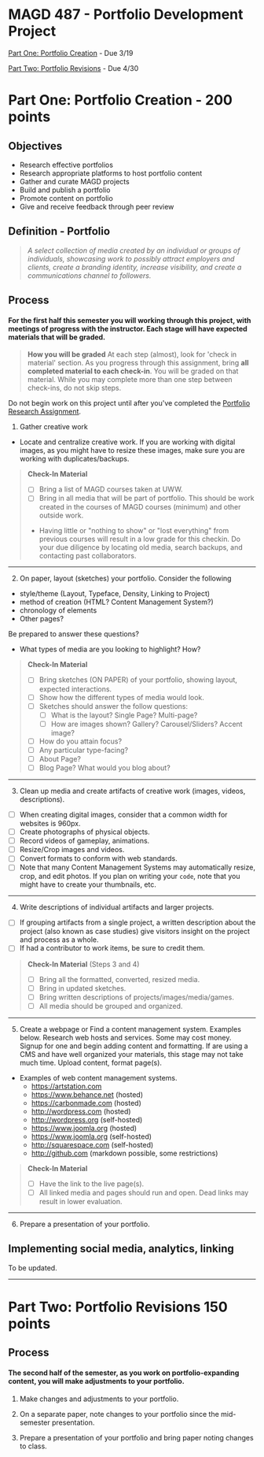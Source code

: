 # MAGD 487 - Portfolio Development Project 

[Part One: Portfolio Creation](#part1) - Due 3/19

[Part Two: Portfolio Revisions](#part2) - Due 4/30


<a named="part1"></a> 
# Part One: Portfolio Creation - 200 points

## Objectives
+ Research effective portfolios
+ Research appropriate platforms to host portfolio content
+ Gather and curate MAGD projects
+ Build and publish a portfolio
+ Promote content on portfolio
+ Give and receive feedback through peer review

## Definition - Portfolio
> *A select collection of media created by an individual or groups of individuals, showcasing work to possibly attract employers and  clients, create a branding identity, increase visibility, and create a communications channel to followers.*

## Process
#### For the first half this semester you will working through this project, with meetings of progress with the instructor. Each stage will have expected materials that will be graded.

  > **How you will be graded**
  > At each step (almost), look for 'check in material' section. 
  > As you progress through this assignment, bring **all completed material to each check-in**. 
  > You will be graded on that material. 
  > While you may complete more than one step between check-ins, do not skip steps.

Do not begin work on this project until after you've completed the [Portfolio Research Assignment](PortfolioResearchAssignment.md).

1. Gather creative work
  - Locate and centralize creative work. If you are working with digital images, as you might have to resize these images, make sure you are working with duplicates/backups.

  > **Check-In Material**
  > - [ ] Bring a list of MAGD courses taken at UWW.
  > - [ ] Bring in all media that will be part of portfolio. This should be work created in the courses of MAGD courses (minimum) and other outside work.
  > - Having little or "nothing to show" or "lost everything" from previous courses will result in a low grade for this checkin. Do your due diligence by locating old media, search backups, and contacting past collaborators.

***
2. On paper, layout (sketches) your portfolio. Consider the following
  + style/theme (Layout, Typeface, Density, Linking to Project)
  + method of creation (HTML? Content Management System?)
  + chronology of elements
  + Other pages?

  Be prepared to answer these questions?
  + What types of media are you looking to highlight? How?

  > **Check-In Material**
  > - [ ] Bring sketches (ON PAPER) of your portfolio, showing layout, expected interactions.
  > - [ ] Show how the different types of media would look.
  > - [ ] Sketches should answer the follow questions:
  >   - [ ] What is the layout? Single Page? Multi-page?
  >   - [ ] How are images shown? Gallery? Carousel/Sliders? Accent image?
  > - [ ] How do you attain focus?
  > - [ ] Any particular type-facing?
  > - [ ] About Page?
  > - [ ] Blog Page? What would you blog about?

***
3. Clean up media and create artifacts of creative work (images, videos, descriptions).
  - [ ] When creating digital images, consider that a common width for websites is 960px.
  - [ ] Create photographs of physical objects.
  - [ ] Record videos of gameplay, animations.
  - [ ] Resize/Crop images and videos.
  - [ ] Convert formats to conform with web standards.
  - [ ] Note that many Content Management Systems may automatically resize, crop, and edit photos. If you plan on writing your ```code```, note that you might have to create your thumbnails, etc.

***
4. Write descriptions of individual artifacts and larger projects.
  - [ ] If grouping artifacts from a single project, a written description about the project (also known as case studies) give visitors insight on the project and process as a whole.
  - [ ] If had a contributor to work items, be sure to credit them.

  > **Check-In Material** (Steps 3 and 4)
  > - [ ] Bring all the formatted, converted, resized media.
  > - [ ] Bring in updated sketches.
  > - [ ] Bring written descriptions of projects/images/media/games.
  > - [ ] All media should be grouped and organized.

***
5. Create a webpage or Find a content management system. Examples below.
Research web hosts and services. Some may cost money. Signup for one and begin adding content and formatting. If are using a CMS and have well organized your materials, this stage may not take much time. Upload content, format page(s).
  - Examples of web content management systems.
    - https://artstation.com
    - https://www.behance.net (hosted)
    - https://carbonmade.com (hosted)
    - http://wordpress.com (hosted)
    - http://wordpress.org (self-hosted)
    - https://www.joomla.org (hosted)
    - https://www.joomla.org (self-hosted)
    - http://squarespace.com (self-hosted)
    - http://github.com (markdown possible, some restrictions)

  > **Check-In Material**
  > - [ ] Have the link to the live page(s).
  > - [ ] All linked media and pages should run and open. Dead links may result in lower evaluation. 

***
6. Prepare a presentation of your portfolio.


## Implementing social media, analytics, linking
To be updated. 

* * *

<a name="part2"></a>
# Part Two: Portfolio Revisions 150 points

## Process
#### The second half of the semester, as you work on portfolio-expanding content, you will make adjustments to your portfolio. 

1. Make changes and adjustments to your portfolio.

2. On a separate paper, note changes to your portfolio since the mid-semester presentation.

3. Prepare a presentation of your portfolio and bring paper noting changes to class. 

